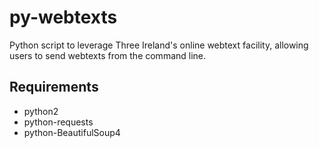# py-webtexts

Python script to leverage Three Ireland's online webtext facility, allowing users to send webtexts from the command line.

## Requirements

* python2
* python-requests
* python-BeautifulSoup4
